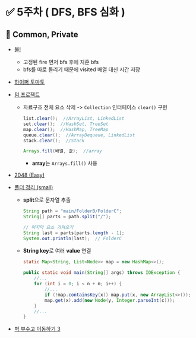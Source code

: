 # ✅ 5주차 ( DFS, BFS 심화 )

## 📝 Common, Private

- [불!](https://www.acmicpc.net/problem/4179)
  - 고정된 fire 먼저 bfs 후에 지훈 bfs
  - bfs를 따로 돌리기 때문에 visited 배열 대신 시간 저장
- [하이퍼 토마토](https://www.acmicpc.net/problem/17114)
- [텀 프로젝트](https://www.acmicpc.net/problem/9466)
  - 자료구조 전체 요소 삭제 -> `Collection` 인터페이스 `clear()` 구현
	```java
	list.clear();  //ArrayList, LinkedList
	set.clear();  //HashSet, TreeSet
	map.clear();  //HashMap, TreeMap
	queue.clear();  //ArrayDequeue, LinkedList
	stack.clear();  //Stack
	
	Arrays.fill(배열, 값);  //array
	```
    - **array**는 `Arrays.fill()` 사용

- [2048 (Easy)](https://www.acmicpc.net/problem/12100)
- [폴더 정리 (small)](https://www.acmicpc.net/problem/22860)
  - **split**으로 문자열 추출
	 ```java
	String path = "main/FolderB/FolderC";
	String[] parts = path.split("/");

	// 마지막 요소 가져오기
	String last = parts[parts.length - 1];
	System.out.println(last);  // FolderC
	```
  - **String key**로 여러 **value** 연결
	```java
	static Map<String, List<Node>> map = new HashMap<>();  
	  
	public static void main(String[] args) throws IOException {  
		//...
	    for (int i = 0; i < n + m; i++) {  
	        //...  
	        if (!map.containsKey(x)) map.put(x, new ArrayList<>());  
	        map.get(x).add(new Node(y, Integer.parseInt(c)));  
	    }
	    //...
	}
	```  
- [벽 부수고 이동하기 3](https://www.acmicpc.net/problem/16933)
